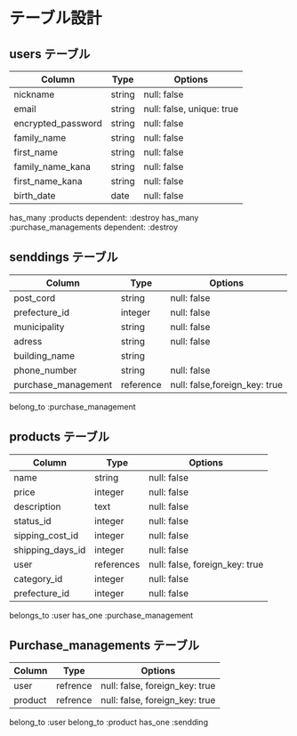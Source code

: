 # テーブル設計

## users テーブル

| Column                  | Type   | Options                   |
| ----------------------- | ------ | ------------------------- |
| nickname                | string | null: false               |
| email                   | string | null: false, unique: true |
| encrypted_password      | string | null: false               |
| family_name             | string | null: false               |
| first_name              | string | null: false               |
| family_name_kana        | string | null: false               |
| first_name_kana         | string | null: false               |
| birth_date              | date   | null: false               |

has_many :products dependent: :destroy
has_many :purchase_managements dependent: :destroy



## senddings テーブル

| Column              | Type      | Options     |
| ------------------- | --------- | ------------|
| post_cord           | string    | null: false |
| prefecture_id       | integer   | null: false |
| municipality        | string    | null: false |
| adress              | string    | null: false |
| building_name       | string    |             |
| phone_number        | string    | null: false |
| purchase_management | reference | null: false,foreign_key: true|

belong_to :purchase_management

## products テーブル

| Column           | Type      | Options                        |
| ---------------- | --------- | ------------------------------ |
| name             | string    | null: false                    |
| price            | integer   | null: false                    |
| description      | text      | null: false                    |
| status_id        | integer   | null: false                    |
| sipping_cost_id  | integer   | null: false                    |
| shipping_days_id | integer   | null: false                    |
| user             | references | null: false, foreign_key: true |
| category_id      | integer   | null: false                    |
| prefecture_id    | integer   | null: false                    |

belongs_to :user 
has_one :purchase_management


## Purchase_managements テーブル

| Column       | Type      | Options                        |
| ------------ | -------   | ------------------------------ |
| user         | refrence  | null: false, foreign_key: true |
| product      | refrence  | null: false, foreign_key: true |

belong_to :user 
belong_to :product 
has_one :sendding 
